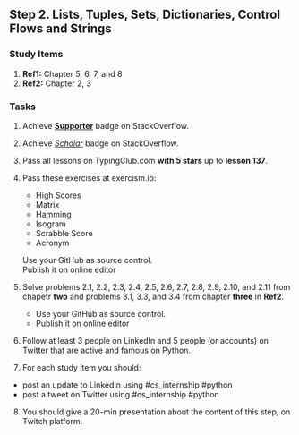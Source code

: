 ## Step 2. Lists, Tuples, Sets, Dictionaries, Control Flows and Strings

### Study Items
  1. **Ref1:** Chapter 5, 6, 7, and 8
  2. **Ref2:** Chapter 2, 3
### Tasks


  1. Achieve [**Supporter**](https://stackoverflow.com/help/badges/6/supporter) badge on StackOverflow.
  2. Achieve [*Scholar*](https://stackoverflow.com/help/badges/10/scholar) badge on StackOverflow.
  3. Pass all lessons on TypingClub.com **with 5 stars** up to **lesson 137**.
  4. Pass these exercises at exercism.io:
      - High Scores
      - Matrix
      - Hamming
      - Isogram
      - Scrabble Score
      - Acronym  

     Use your GitHub as source control.  
     Publish it on online editor

  5. Solve problems 2.1, 2.2, 2.3, 2.4, 2.5, 2.6, 2.7, 2.8, 2.9, 2.10, and 2.11 from chapetr **two** and problems 3.1, 3.3, and 3.4 from chapter **three** in **Ref2**.
      - Use your GitHub as source control.
      - Publish it on online editor 
   
  6. Follow at least 3 people on LinkedIn and 5 people (or accounts) on Twitter that are active and famous on Python.
  7. For each study item you should:  
  
   - post an update to LinkedIn using #cs_internship #python  
   - post a tweet on Twitter using #cs_internship #python
     
  8. You should give a 20-min presentation about the content of this step, on Twitch platform.
